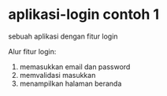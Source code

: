 # aplikasi-login contoh 1
sebuah aplikasi dengan fitur login

Alur fitur login:
1. memasukkan email dan password
2. memvalidasi masukkan
3. menampilkan halaman beranda

